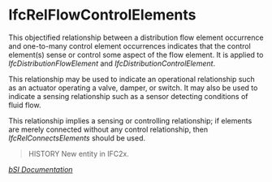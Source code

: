 IfcRelFlowControlElements
=========================
This objectified relationship between a distribution flow element occurrence
and one-to-many control element occurrences indicates that the control
element(s) sense or control some aspect of the flow element. It is applied to
_IfcDistributionFlowElement_ and _IfcDistributionControlElement_.  
  
This relationship may be used to indicate an operational relationship such as
an actuator operating a valve, damper, or switch. It may also be used to
indicate a sensing relationship such as a sensor detecting conditions of fluid
flow.  
  
This relationship implies a sensing or controlling relationship; if elements
are merely connected without any control relationship, then
_IfcRelConnectsElements_ should be used.  
  
> HISTORY  New entity in IFC2x.  
>  
[ _bSI
Documentation_](https://standards.buildingsmart.org/IFC/DEV/IFC4_2/FINAL/HTML/schema/ifcsharedbldgserviceelements/lexical/ifcrelflowcontrolelements.htm)


